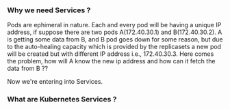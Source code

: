 ### Why we need Services ?

Pods are ephimeral in nature. Each and every pod will be having a unique IP address, if suppose there are two pods A(172.40.30.1) and B(172.40.30.2). A is getting some data from B, and B pod goes down for some reason, but due to the auto-healing capacity which is provided by the replicasets a new pod will be created but with different IP address i.e., 172.40.30.3. Here comes the problem, how will A know the new ip address and how can it fetch the data from B ??

Now we're entering into Services.

### What are Kubernetes Services ?
